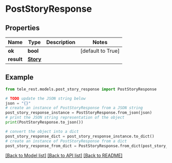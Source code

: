 # PostStoryResponse


## Properties

Name | Type | Description | Notes
------------ | ------------- | ------------- | -------------
**ok** | **bool** |  | [default to True]
**result** | [**Story**](Story.md) |  | 

## Example

```python
from tele_rest.models.post_story_response import PostStoryResponse

# TODO update the JSON string below
json = "{}"
# create an instance of PostStoryResponse from a JSON string
post_story_response_instance = PostStoryResponse.from_json(json)
# print the JSON string representation of the object
print(PostStoryResponse.to_json())

# convert the object into a dict
post_story_response_dict = post_story_response_instance.to_dict()
# create an instance of PostStoryResponse from a dict
post_story_response_from_dict = PostStoryResponse.from_dict(post_story_response_dict)
```
[[Back to Model list]](../README.md#documentation-for-models) [[Back to API list]](../README.md#documentation-for-api-endpoints) [[Back to README]](../README.md)


